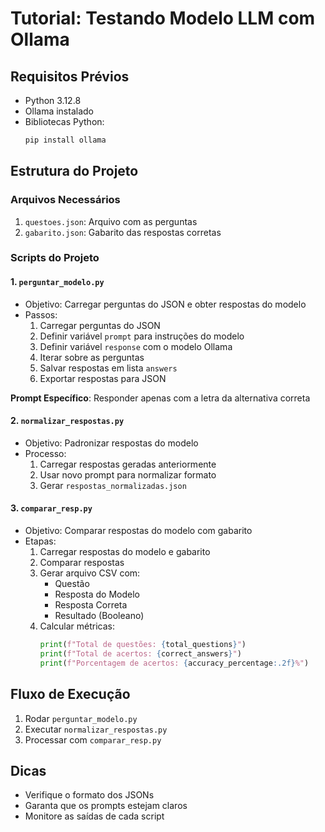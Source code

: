 # Tutorial: Testando Modelo LLM com Ollama

## Requisitos Prévios
- Python 3.12.8
- Ollama instalado
- Bibliotecas Python:
  ```bash
  pip install ollama
  ```

## Estrutura do Projeto

### Arquivos Necessários
1. `questoes.json`: Arquivo com as perguntas
2. `gabarito.json`: Gabarito das respostas corretas

### Scripts do Projeto

#### 1. `perguntar_modelo.py`
- Objetivo: Carregar perguntas do JSON e obter respostas do modelo
- Passos:
  1. Carregar perguntas do JSON
  2. Definir variável `prompt` para instruções do modelo
  3. Definir variável `response` com o modelo Ollama
  4. Iterar sobre as perguntas
  5. Salvar respostas em lista `answers`
  6. Exportar respostas para JSON

**Prompt Específico**: Responder apenas com a letra da alternativa correta

#### 2. `normalizar_respostas.py`
- Objetivo: Padronizar respostas do modelo
- Processo:
  1. Carregar respostas geradas anteriormente
  2. Usar novo prompt para normalizar formato
  3. Gerar `respostas_normalizadas.json`

#### 3. `comparar_resp.py`
- Objetivo: Comparar respostas do modelo com gabarito
- Etapas:
  1. Carregar respostas do modelo e gabarito
  2. Comparar respostas
  3. Gerar arquivo CSV com:
     - Questão
     - Resposta do Modelo
     - Resposta Correta
     - Resultado (Booleano)
  4. Calcular métricas:
     ```python
     print(f"Total de questões: {total_questions}")
     print(f"Total de acertos: {correct_answers}")
     print(f"Porcentagem de acertos: {accuracy_percentage:.2f}%")
     ```

## Fluxo de Execução
1. Rodar `perguntar_modelo.py`
2. Executar `normalizar_respostas.py`
3. Processar com `comparar_resp.py`

## Dicas
- Verifique o formato dos JSONs
- Garanta que os prompts estejam claros
- Monitore as saídas de cada script
